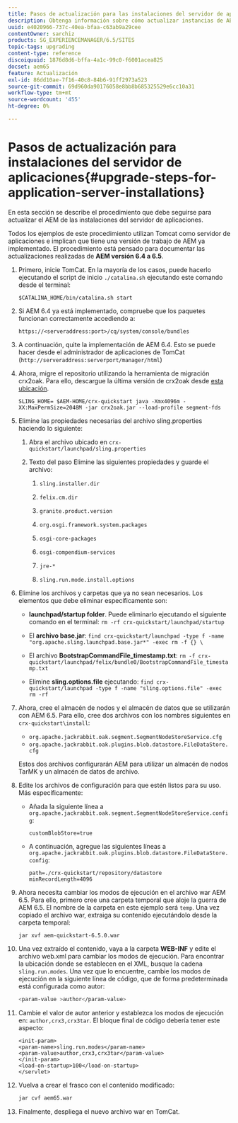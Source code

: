 ```yaml
---
title: Pasos de actualización para las instalaciones del servidor de aplicaciones
description: Obtenga información sobre cómo actualizar instancias de AEM que se implementan mediante servidores de aplicaciones.
uuid: e4020966-737c-40ea-bfaa-c63ab9a29cee
contentOwner: sarchiz
products: SG_EXPERIENCEMANAGER/6.5/SITES
topic-tags: upgrading
content-type: reference
discoiquuid: 1876d8d6-bffa-4a1c-99c0-f6001acea825
docset: aem65
feature: Actualización
exl-id: 86dd10ae-7f16-40c8-84b6-91ff2973a523
source-git-commit: 69d960da90176058e8bb8b685325529e6cc10a31
workflow-type: tm+mt
source-wordcount: '455'
ht-degree: 0%

---
```


# Pasos de actualización para instalaciones del servidor de aplicaciones{#upgrade-steps-for-application-server-installations}

En esta sección se describe el procedimiento que debe seguirse para actualizar el AEM de las instalaciones del servidor de aplicaciones.

Todos los ejemplos de este procedimiento utilizan Tomcat como servidor de aplicaciones e implican que tiene una versión de trabajo de AEM ya implementado. El procedimiento está pensado para documentar las actualizaciones realizadas de **AEM versión 6.4 a 6.5**.

1. Primero, inicie TomCat. En la mayoría de los casos, puede hacerlo ejecutando el script de inicio `./catalina.sh` ejecutando este comando desde el terminal:

   ```shell
   $CATALINA_HOME/bin/catalina.sh start
   ```

1. Si AEM 6.4 ya está implementado, compruebe que los paquetes funcionan correctamente accediendo a:

   ```shell
   https://<serveraddress:port>/cq/system/console/bundles
   ```

1. A continuación, quite la implementación de AEM 6.4. Esto se puede hacer desde el administrador de aplicaciones de TomCat (`http://serveraddress:serverport/manager/html`)

1. Ahora, migre el repositorio utilizando la herramienta de migración crx2oak. Para ello, descargue la última versión de crx2oak desde [esta ubicación](https://repo.adobe.com/nexus/content/groups/public/com/adobe/granite/crx2oak).

   ```shell
   SLING_HOME= $AEM-HOME/crx-quickstart java -Xmx4096m -XX:MaxPermSize=2048M -jar crx2oak.jar --load-profile segment-fds
   ```

1. Elimine las propiedades necesarias del archivo sling.properties haciendo lo siguiente:

   1. Abra el archivo ubicado en `crx-quickstart/launchpad/sling.properties`
   1. Texto del paso Elimine las siguientes propiedades y guarde el archivo:

      1. `sling.installer.dir`

      1. `felix.cm.dir`

      1. `granite.product.version`

      1. `org.osgi.framework.system.packages`

      1. `osgi-core-packages`

      1. `osgi-compendium-services`

      1. `jre-*`

      1. `sling.run.mode.install.options`

1. Elimine los archivos y carpetas que ya no sean necesarios. Los elementos que debe eliminar específicamente son:

   * **launchpad/startup folder**. Puede eliminarlo ejecutando el siguiente comando en el terminal: `rm -rf crx-quickstart/launchpad/startup`

   * El **archivo base.jar**: `find crx-quickstart/launchpad -type f -name "org.apache.sling.launchpad.base.jar*" -exec rm -f {} \`

   * El archivo **BootstrapCommandFile_timestamp.txt**: `rm -f crx-quickstart/launchpad/felix/bundle0/BootstrapCommandFile_timestamp.txt`

   * Elimine **sling.options.file** ejecutando: `find crx-quickstart/launchpad -type f -name "sling.options.file" -exec rm -rf`

1. Ahora, cree el almacén de nodos y el almacén de datos que se utilizarán con AEM 6.5. Para ello, cree dos archivos con los nombres siguientes en `crx-quickstart\install`:

   * `org.apache.jackrabbit.oak.segment.SegmentNodeStoreService.cfg`
   * `org.apache.jackrabbit.oak.plugins.blob.datastore.FileDataStore.cfg`

   Estos dos archivos configurarán AEM para utilizar un almacén de nodos TarMK y un almacén de datos de archivo.

1. Edite los archivos de configuración para que estén listos para su uso. Más específicamente:

   * Añada la siguiente línea a `org.apache.jackrabbit.oak.segment.SegmentNodeStoreService.config`:

      `customBlobStore=true`

   * A continuación, agregue las siguientes líneas a `org.apache.jackrabbit.oak.plugins.blob.datastore.FileDataStore.config`:

      ```
      path=./crx-quickstart/repository/datastore
      minRecordLength=4096
      ```

1. Ahora necesita cambiar los modos de ejecución en el archivo war AEM 6.5. Para ello, primero cree una carpeta temporal que aloje la guerra de AEM 6.5. El nombre de la carpeta en este ejemplo será `temp`. Una vez copiado el archivo war, extraiga su contenido ejecutándolo desde la carpeta temporal:

   ```
   jar xvf aem-quickstart-6.5.0.war
   ```

1. Una vez extraído el contenido, vaya a la carpeta **WEB-INF** y edite el archivo web.xml para cambiar los modos de ejecución. Para encontrar la ubicación donde se establecen en el XML, busque la cadena `sling.run.modes`. Una vez que lo encuentre, cambie los modos de ejecución en la siguiente línea de código, que de forma predeterminada está configurada como autor:

   ```bash
   <param-value >author</param-value>
   ```

1. Cambie el valor de autor anterior y establezca los modos de ejecución en: `author,crx3,crx3tar`. El bloque final de código debería tener este aspecto:

   ```
   <init-param>
   <param-name>sling.run.modes</param-name>
   <param-value>author,crx3,crx3tar</param-value>
   </init-param>
   <load-on-startup>100</load-on-startup>
   </servlet>
   ```

1. Vuelva a crear el frasco con el contenido modificado:

   ```bash
   jar cvf aem65.war
   ```

1. Finalmente, despliega el nuevo archivo war en TomCat.
